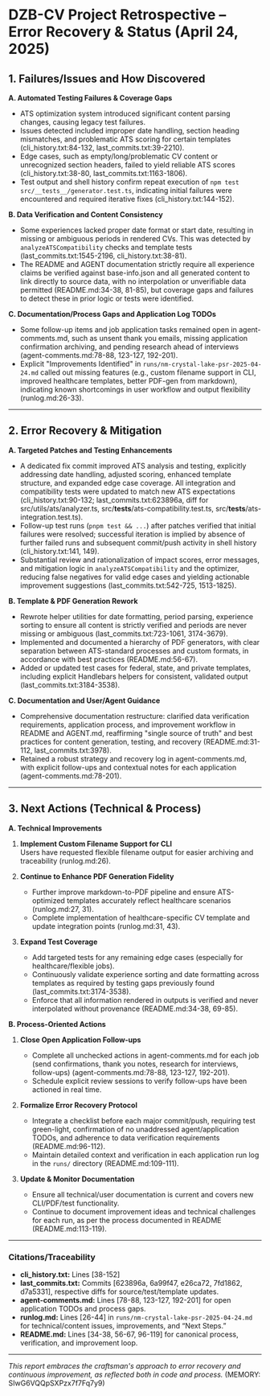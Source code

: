 # DZB-CV Project Retrospective – Error Recovery & Status (April 24, 2025)

## 1. Failures/Issues and How Discovered

**A. Automated Testing Failures & Coverage Gaps**
- ATS optimization system introduced significant content parsing changes, causing legacy test failures.
- Issues detected included improper date handling, section heading mismatches, and problematic ATS scoring for certain templates (cli_history.txt:84-132, last_commits.txt:39-2210).
- Edge cases, such as empty/long/problematic CV content or unrecognized section headers, failed to yield reliable ATS scores (cli_history.txt:38-80, last_commits.txt:1163-1806).
- Test output and shell history confirm repeat execution of `npm test src/__tests__/generator.test.ts`, indicating initial failures were encountered and required iterative fixes (cli_history.txt:144-152).

**B. Data Verification and Content Consistency**
- Some experiences lacked proper date format or start date, resulting in missing or ambiguous periods in rendered CVs. This was detected by `analyzeATSCompatibility` checks and template tests (last_commits.txt:1545-2196, cli_history.txt:38-81).
- The README and AGENT documentation strictly require all experience claims be verified against base-info.json and all generated content to link directly to source data, with no interpolation or unverifiable data permitted (README.md:34-38, 81-85), but coverage gaps and failures to detect these in prior logic or tests were identified.

**C. Documentation/Process Gaps and Application Log TODOs**
- Some follow-up items and job application tasks remained open in agent-comments.md, such as unsent thank you emails, missing application confirmation archiving, and pending research ahead of interviews (agent-comments.md:78-88, 123-127, 192-201).
- Explicit "Improvements Identified" in `runs/nm-crystal-lake-psr-2025-04-24.md` called out missing features (e.g., custom filename support in CLI, improved healthcare templates, better PDF-gen from markdown), indicating known shortcomings in user workflow and output flexibility (runlog.md:26-33).

---

## 2. Error Recovery & Mitigation

**A. Targeted Patches and Testing Enhancements**
- A dedicated fix commit improved ATS analysis and testing, explicitly addressing date handling, adjusted scoring, enhanced template structure, and expanded edge case coverage. All integration and compatibility tests were updated to match new ATS expectations (cli_history.txt:90-132; last_commits.txt:623896a, diff for src/utils/ats/analyzer.ts, src/__tests__/ats-compatibility.test.ts, src/__tests__/ats-integration.test.ts).
- Follow-up test runs (`pnpm test && ...`) after patches verified that initial failures were resolved; successful iteration is implied by absence of further failed runs and subsequent commit/push activity in shell history (cli_history.txt:141, 149).
- Substantial review and rationalization of impact scores, error messages, and mitigation logic in `analyzeATSCompatibility` and the optimizer, reducing false negatives for valid edge cases and yielding actionable improvement suggestions (last_commits.txt:542-725, 1513-1825).

**B. Template & PDF Generation Rework**
- Rewrote helper utilities for date formatting, period parsing, experience sorting to ensure all content is strictly verified and periods are never missing or ambiguous (last_commits.txt:723-1061, 3174-3679).
- Implemented and documented a hierarchy of PDF generators, with clear separation between ATS-standard processes and custom formats, in accordance with best practices (README.md:56-67).
- Added or updated test cases for federal, state, and private templates, including explicit Handlebars helpers for consistent, validated output (last_commits.txt:3184-3538).

**C. Documentation and User/Agent Guidance**
- Comprehensive documentation restructure: clarified data verification requirements, application process, and improvement workflow in README and AGENT.md, reaffirming "single source of truth" and best practices for content generation, testing, and recovery (README.md:31-112, last_commits.txt:3978).
- Retained a robust strategy and recovery log in agent-comments.md, with explicit follow-ups and contextual notes for each application (agent-comments.md:78-201).

---

## 3. Next Actions (Technical & Process)

**A. Technical Improvements**
1. **Implement Custom Filename Support for CLI**  
   Users have requested flexible filename output for easier archiving and traceability (runlog.md:26).
2. **Continue to Enhance PDF Generation Fidelity**
   - Further improve markdown-to-PDF pipeline and ensure ATS-optimized templates accurately reflect healthcare scenarios (runlog.md:27, 31).
   - Complete implementation of healthcare-specific CV template and update integration points (runlog.md:31, 43).

3. **Expand Test Coverage**
   - Add targeted tests for any remaining edge cases (especially for healthcare/flexible jobs).
   - Continuously validate experience sorting and date formatting across templates as required by testing gaps previously found (last_commits.txt:3174-3538).
   - Enforce that all information rendered in outputs is verified and never interpolated without provenance (README.md:34-38, 69-85).

**B. Process-Oriented Actions**
1. **Close Open Application Follow-ups**
   - Complete all unchecked actions in agent-comments.md for each job (send confirmations, thank you notes, research for interviews, follow-ups) (agent-comments.md:78-88, 123-127, 192-201).
   - Schedule explicit review sessions to verify follow-ups have been actioned in real time.

2. **Formalize Error Recovery Protocol**
   - Integrate a checklist before each major commit/push, requiring test green-light, confirmation of no unaddressed agent/application TODOs, and adherence to data verification requirements (README.md:96-112).
   - Maintain detailed context and verification in each application run log in the `runs/` directory (README.md:109-111).

3. **Update & Monitor Documentation**
   - Ensure all technical/user documentation is current and covers new CLI/PDF/test functionality.
   - Continue to document improvement ideas and technical challenges for each run, as per the process documented in README (README.md:113-119).

---

### Citations/Traceability

- **cli_history.txt:** Lines [38-152]
- **last_commits.txt:** Commits [623896a, 6a99f47, e26ca72, 7fd1862, d7a5331], respective diffs for source/test/template updates.
- **agent-comments.md:** Lines [78-88, 123-127, 192-201] for open application TODOs and process gaps.
- **runlog.md:** Lines [26-44] in `runs/nm-crystal-lake-psr-2025-04-24.md` for technical/content issues, improvements, and “Next Steps.”
- **README.md:** Lines [34-38, 56-67, 96-119] for canonical process, verification, and improvement loop.

---

_This report embraces the craftsman's approach to error recovery and continuous improvement, as reflected both in code and process._ (MEMORY: SIwG6VQQpSXPzx7f7Fq7y9)

